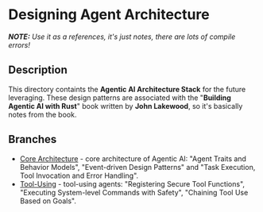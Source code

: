 # Designing Agent Architecture
***NOTE:*** *Use it as a references, it's just notes, there are lots of compile errors!*

## Description
This directory containts the **Agentic AI Architecture Stack** for the future leveraging. These design patterns are associated with the "**Building Agentic AI with Rust**" book written by **John Lakewood**, so it's basically notes from the book.

## Branches
- [Core Architecture](https://github.com/letv1nnn/Agentic-AI-with-Rust/tree/main/agentic_ai_architecture/core_architecture) - core architecture of Agentic AI: "Agent Traits and Behavior Models", "Event-driven Design Patterns" and "Task Execution, Tool Invocation and Error Handling".
- [Tool-Using](https://github.com/letv1nnn/Agentic-AI-with-Rust/tree/main/agentic_ai_architecture/tool-using) - tool-using agents: "Registering Secure Tool Functions", "Executing System-level Commands with Safety", "Chaining Tool Use Based on Goals".
